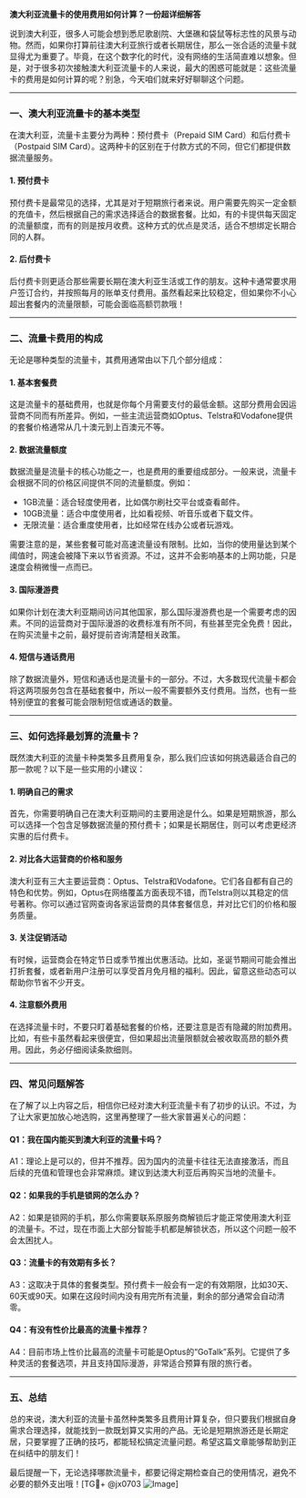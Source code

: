 **澳大利亚流量卡的使用费用如何计算？一份超详细解答**

说到澳大利亚，很多人可能会想到悉尼歌剧院、大堡礁和袋鼠等标志性的风景与动物。然而，如果你打算前往澳大利亚旅行或者长期居住，那么一张合适的流量卡就显得尤为重要了。毕竟，在这个数字化的时代，没有网络的生活简直难以想象。但是，对于很多初次接触澳大利亚流量卡的人来说，最大的困惑可能就是：这些流量卡的费用是如何计算的呢？别急，今天咱们就来好好聊聊这个问题。

---

### **一、澳大利亚流量卡的基本类型**

在澳大利亚，流量卡主要分为两种：预付费卡（Prepaid SIM Card）和后付费卡（Postpaid SIM Card）。这两种卡的区别在于付款方式的不同，但它们都提供数据流量服务。

#### **1. 预付费卡**
预付费卡是最常见的选择，尤其是对于短期旅行者来说。用户需要先购买一定金额的充值卡，然后根据自己的需求选择适合的数据套餐。比如，有的卡提供每天固定的流量额度，而有的则是按月收费。这种方式的优点是灵活，适合不想绑定长期合同的人群。

#### **2. 后付费卡**
后付费卡则更适合那些需要长期在澳大利亚生活或工作的朋友。这种卡通常要求用户签订合约，并按照每月的账单支付费用。虽然看起来比较稳定，但如果你不小心超出套餐内的流量限额，可能会面临高额罚款哦！

---

### **二、流量卡费用的构成**

无论是哪种类型的流量卡，其费用通常由以下几个部分组成：

#### **1. 基本套餐费**
这是流量卡的基础费用，也就是你每个月需要支付的最低金额。这部分费用会因运营商不同而有所差异。例如，一些主流运营商如Optus、Telstra和Vodafone提供的套餐价格通常从几十澳元到上百澳元不等。

#### **2. 数据流量额度**
数据流量是流量卡的核心功能之一，也是费用的重要组成部分。一般来说，流量卡会根据不同的价格区间提供不同的流量额度。例如：
- 1GB流量：适合轻度使用者，比如偶尔刷社交平台或查看邮件。
- 10GB流量：适合中度使用者，比如看视频、听音乐或者下载文件。
- 无限流量：适合重度使用者，比如经常在线办公或者玩游戏。

需要注意的是，某些套餐可能对高速流量设有限制。比如，当你的使用量达到某个阈值时，网速会被降下来以节省资源。不过，这并不会影响基本的上网功能，只是速度会稍微慢一点而已。

#### **3. 国际漫游费**
如果你计划在澳大利亚期间访问其他国家，那么国际漫游费也是一个需要考虑的因素。不同的运营商对于国际漫游的收费标准有所不同，有些甚至完全免费！因此，在购买流量卡之前，最好提前咨询清楚相关政策。

#### **4. 短信与通话费用**
除了数据流量外，短信和通话也是流量卡的一部分。不过，大多数现代流量卡都会将这两项服务包含在基础套餐中，所以一般不需要额外支付费用。当然，也有一些特别便宜的套餐可能会限制短信或通话的数量。

---

### **三、如何选择最划算的流量卡？**

既然澳大利亚的流量卡种类繁多且费用复杂，那么我们应该如何挑选最适合自己的那一款呢？以下是一些实用的小建议：

#### **1. 明确自己的需求**
首先，你需要明确自己在澳大利亚期间的主要用途是什么。如果是短期旅游，那么可以选择一个包含足够数据流量的预付费卡；如果是长期居住，则可以考虑更经济实惠的后付费卡。

#### **2. 对比各大运营商的价格和服务**
澳大利亚有三大主要运营商：Optus、Telstra和Vodafone。它们各自都有自己的特色和优势。例如，Optus在网络覆盖方面表现不错，而Telstra则以其稳定的信号著称。你可以通过官网查询各家运营商的具体套餐信息，并对比它们的价格和服务质量。

#### **3. 关注促销活动**
有时候，运营商会在特定节日或季节推出优惠活动。比如，圣诞节期间可能会推出打折套餐，或者新用户注册可以享受首月免月租的福利。因此，留意这些动态可以帮助你节省不少开支。

#### **4. 注意额外费用**
在选择流量卡时，不要只盯着基础套餐的价格，还要注意是否有隐藏的附加费用。比如，有些卡虽然看起来很便宜，但如果超出流量限额就会被收取高昂的额外费用。因此，务必仔细阅读条款细则。

---

### **四、常见问题解答**

在了解了以上内容之后，相信你已经对澳大利亚流量卡有了初步的认识。不过，为了让大家更加放心地选购，这里再整理了一些大家普遍关心的问题：

#### **Q1：我在国内能买到澳大利亚的流量卡吗？**
A1：理论上是可以的，但并不推荐。因为国内的流量卡往往无法直接激活，而且后续的充值和管理也会非常麻烦。建议到达澳大利亚后再购买当地的流量卡。

#### **Q2：如果我的手机是锁网的怎么办？**
A2：如果是锁网的手机，那么你需要联系原服务商解锁后才能正常使用澳大利亚的流量卡。不过，现在市面上大部分智能手机都是解锁状态，所以这个问题一般不会太困扰人。

#### **Q3：流量卡的有效期有多长？**
A3：这取决于具体的套餐类型。预付费卡一般会有一定的有效期限，比如30天、60天或90天。如果在这段时间内没有用完所有流量，剩余的部分通常会自动清零。

#### **Q4：有没有性价比最高的流量卡推荐？**
A4：目前市场上性价比最高的流量卡可能是Optus的“GoTalk”系列。它提供了多种灵活的套餐选项，并且支持国际漫游，非常适合预算有限的旅行者。

---

### **五、总结**

总的来说，澳大利亚的流量卡虽然种类繁多且费用计算复杂，但只要我们根据自身需求合理选择，就能找到一款既划算又实用的产品。无论是短期旅游还是长期定居，只要掌握了正确的技巧，都能轻松搞定流量问题。希望这篇文章能够帮助到正在纠结中的朋友们！

最后提醒一下，无论选择哪款流量卡，都要记得定期检查自己的使用情况，避免不必要的额外支出哦！[TG💪+ @jx0703 ![Image](https://github.com/user-attachments/assets/dbca1d08-cadb-493c-b0ec-ad6f7a83f270)]